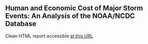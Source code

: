 
## Human and Economic Cost of Major Storm Events: An Analysis of the NOAA/NCDC Database

Clean HTML report accessible [at this URL](https://github.com/pedrosan/DataScienceExamples/tree/master/Impact_of_Major_Storm_Events/)

